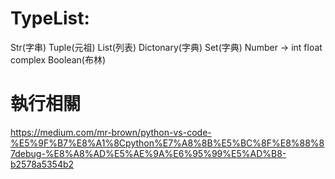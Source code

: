 # TypeList:
   Str(字串)
   Tuple(元祖)
   List(列表)
   Dictonary(字典)
   Set(字典)
   Number -> int float complex
   Boolean(布林)

# 執行相關
https://medium.com/mr-brown/python-vs-code-%E5%9F%B7%E8%A1%8Cpython%E7%A8%8B%E5%BC%8F%E8%88%87debug-%E8%A8%AD%E5%AE%9A%E6%95%99%E5%AD%B8-b2578a5354b2